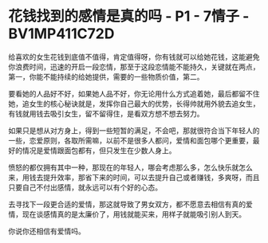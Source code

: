 # 花钱找到的感情是真的吗 - P1 - 7情子 - BV1MP411C72D

给喜欢的女生花钱到底值不值得，肯定值得呀，你有钱就可以给她花钱，这能避免你浪费时间，迅速的开启一段恋情，那至于这段恋情能不能持久，关键就在两点，第一，你能不能持续的给她提供，需要的一些物质价值，第二。

要看她的人品好不好，如果她人品不好，你无论用什么方式追着她，最后都留不住她，追女生的核心秘诀就是，发挥你自己最大的优势，长得帅就用外貌去追女生，有钱就用钱去吸引女生，留不留得住，是看双方想不想去努力。

如果只是想从对方身上，得到一些短暂的满足，不会吧，那就很符合当下年轻人的一些，恋爱原则，各取所需嘛，以前不是很多人都问，爱情和面包哪个更重要，最好的情况是爱情跟面包都有，但只发生在少数人身上。

愤怒的都仅拥有其中一种，那现在的年轻人，哪会考虑那么多，怎么快乐就怎么来，用钱去提升效率，那省下来的时间，可以去提升自己或者赚钱，多爽呀，而且只要自己不付出感情，就永远可以有个好的心态。

去寻找下一段更合适的爱情，那这就导致了男女双方，都不愿意去相信有真的爱情，现在谈感情真的是太廉价了，用钱就能买来，用样子就能吸引别人到天。

你说你还相信有爱情吗。